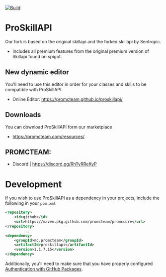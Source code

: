 [![Build](https://github.com/promcteam/proskillapi/actions/workflows/maven.yml/badge.svg?branch=master)](https://github.com/promcteam/proskillapi/actions/workflows/maven.yml/badge.svg)

# ProSkillAPI
Our fork is based on the original skillapi and the forked skillapi by Sentropic.
* Includes all  premium features from the original premium version of Skillapi found on spigot.

## New dynamic editor
You'll need to use this editor in order for your classes and skills to be compatible with ProSkillAPI.
* Online Editor: https://promcteam.github.io/proskillapi/

## Downloads
You can download ProSkillAPI form our marketplace
* https://promcteam.com/resources/

## PROMCTEAM:
* Discord | https://discord.gg/RhTyRReKyP

# Development 

If you wish to use ProSkillAPI as a dependency in your projects, include the following in your `pom.xml`

```xml
<repository>
    <id>github</id>
    <url>https://maven.pkg.github.com/promcteam/promccore</url>
</repository>
        ...
<dependency>
    <groupId>mc.promcteam</groupId>
    <artifactId>proskillapi</artifactId>
    <version>1.1.7.15</version>
</dependency>
```

Additionally, you'll need to make sure that you have properly configured [Authentication with GitHub Packages](https://docs.github.com/en/packages/working-with-a-github-packages-registry/working-with-the-apache-maven-registry#authenticating-to-github-packages).
